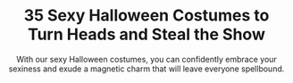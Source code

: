 ---
layout: post
title: 35 Sexy Halloween Costumes to Turn Heads and Steal the Show
subtitle: With our sexy Halloween costumes, you can confidently embrace your sexiness and exude a magnetic charm that will leave everyone spellbound.
header-img: "img/post/2023/09/copied/sexy-halloween-costumes.jpg"
header-style: text
permalink: "/sexy-halloween-costumes/"
catalog: true
tags:
  - Recipients 
  - Men
---       